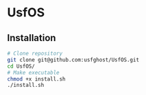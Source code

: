 # UsfOS

## Installation
```sh
# Clone repository
git clone git@github.com:usfghost/UsfOS.git
cd UsfOS/
# Make executable
chmod +x install.sh
./install.sh
```